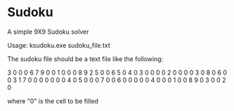 Sudoku
======

A simple 9X9 Sudoku solver


Usage: ksudoku.exe sudoku_file.txt


The sudoku file should be a text file like the following:


3 0 0 0 6 7 9 0 0
1 0 0 0 8 9 2 5 0
0 6 5 0 4 0 3 0 0
0 0 2 0 0 0 0 3 0
8 0 6 0 0 3 1 7 0
0 0 0 0 0 0 4 0 5
0 0 0 7 0 0 6 0 0
0 0 0 4 0 0 0 1 0
0 8 9 0 3 0 0 2 0


where "0" is the cell to be filled


